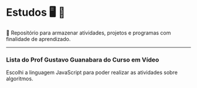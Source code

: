 # Estudos :desktop_computer: :memo:
:pencil:
Repositório para armazenar atividades, projetos e programas com finalidade de aprendizado.

---
###  Lista do Prof Gustavo Guanabara do Curso em Vídeo 

Escolhi a linguagem JavaScript para poder realizar as atividades sobre algoritmos. 

